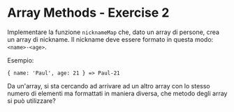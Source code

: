 # Array Methods - Exercise 2
Implementare la funzione `nicknameMap` che, dato un array di persone, crea un array di nickname. Il nickname deve essere formato in questa modo: `<name>-<age>`.

Esempio:
```
{ name: 'Paul', age: 21 } => Paul-21
```

Da un'array, si sta cercando ad arrivare ad un altro array con lo stesso numero di elementi ma formattati in maniera diversa, che metodo degli array si può utilizzare?